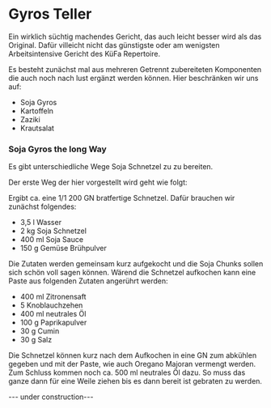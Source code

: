 # Gyros Teller

Ein wirklich süchtig machendes Gericht, das auch leicht besser wird als das Original. Dafür villeicht nicht das günstigste oder am wenigsten Arbeitsintensive Gericht des KüFa Repertoire.

Es besteht zunächst mal aus mehreren Getrennt zubereiteten Komponenten die auch noch nach lust ergänzt werden können. Hier beschränken wir uns auf:

- Soja Gyros
- Kartoffeln
- Zaziki
- Krautsalat

### Soja Gyros the long Way

Es gibt unterschiedliche Wege Soja Schnetzel zu zu bereiten.

Der erste Weg der hier vorgestellt wird geht wie folgt:

Ergibt ca. eine 1/1 200 GN bratfertige Schnetzel. Dafür brauchen wir zunächst folgendes:

- 3,5 l Wasser
- 2 kg Soja Schnetzel
- 400 ml Soja Sauce
- 150 g Gemüse Brühpulver

Die Zutaten werden gemeinsam kurz aufgekocht und die Soja Chunks sollen sich schön voll sagen können. Wärend die Schnetzel aufkochen kann eine Paste aus folgenden Zutaten angerührt werden: 

- 400 ml Zitronensaft
- 5 Knoblauchzehen
- 400 ml neutrales Öl
- 100 g Paprikapulver
- 30 g Cumin
- 30 g Salz

Die Schnetzel können kurz nach dem Aufkochen in eine GN zum abkühlen gegeben und mit der Paste, wie auch Oregano Majoran vermengt werden. Zum Schluss kommen noch ca. 500 ml neutrales Öl dazu. So muss das ganze dann für eine Weile ziehen bis es dann bereit ist gebraten zu werden.

--- under construction---

<!---
### Soja Gyros a shorter Way

### Zaziki

### Kartoffeln

### Krautsalat

Hier fehlt bestimmt auch noch ein Bild!
--->